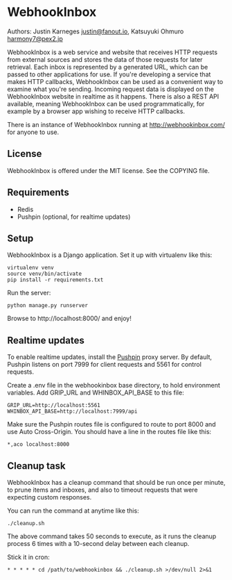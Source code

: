 WebhookInbox
============

Authors: Justin Karneges <justin@fanout.io>, Katsuyuki Ohmuro <harmony7@pex2.jp>  

WebhookInbox is a web service and website that receives HTTP requests from external sources and stores the data of those requests for later retrieval. Each inbox is represented by a generated URL, which can be passed to other applications for use. If you're developing a service that makes HTTP callbacks, WebhookInbox can be used as a convenient way to examine what you're sending. Incoming request data is displayed on the WebhookInbox website in realtime as it happens. There is also a REST API available, meaning WebhookInbox can be used programmatically, for example by a browser app wishing to receive HTTP callbacks.

There is an instance of WebhookInbox running at http://webhookinbox.com/ for anyone to use.

License
-------

WebhookInbox is offered under the MIT license. See the COPYING file.

Requirements
------------

  * Redis
  * Pushpin (optional, for realtime updates)

Setup
-----

WebhookInbox is a Django application. Set it up with virtualenv like this:

    virtualenv venv
    source venv/bin/activate
    pip install -r requirements.txt

Run the server:

    python manage.py runserver

Browse to http://localhost:8000/ and enjoy!

Realtime updates
----------------

To enable realtime updates, install the [Pushpin](http://pushpin.org/) proxy server. By default, Pushpin listens on port 7999 for client requests and 5561 for control requests.

Create a .env file in the webhookinbox base directory, to hold environment variables. Add GRIP_URL and WHINBOX_API_BASE to this file:

    GRIP_URL=http://localhost:5561
    WHINBOX_API_BASE=http://localhost:7999/api

Make sure the Pushpin routes file is configured to route to port 8000 and use Auto Cross-Origin. You should have a line in the routes file like this:

    *,aco localhost:8000

Cleanup task
------------

WebhookInbox has a cleanup command that should be run once per minute, to prune items and inboxes, and also to timeout requests that were expecting custom responses.

You can run the command at anytime like this:

    ./cleanup.sh

The above command takes 50 seconds to execute, as it runs the cleanup process 6 times with a 10-second delay between each cleanup.

Stick it in cron:

    * * * * * cd /path/to/webhookinbox && ./cleanup.sh >/dev/null 2>&1
